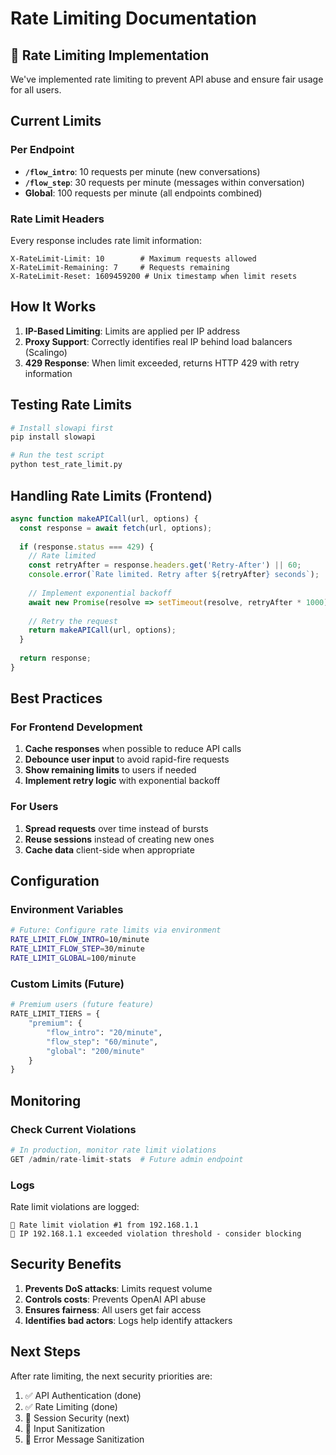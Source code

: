 # Rate Limiting Documentation

## 🚦 Rate Limiting Implementation

We've implemented rate limiting to prevent API abuse and ensure fair usage for all users.

## Current Limits

### Per Endpoint
- **`/flow_intro`**: 10 requests per minute (new conversations)
- **`/flow_step`**: 30 requests per minute (messages within conversation)
- **Global**: 100 requests per minute (all endpoints combined)

### Rate Limit Headers
Every response includes rate limit information:
```
X-RateLimit-Limit: 10        # Maximum requests allowed
X-RateLimit-Remaining: 7     # Requests remaining
X-RateLimit-Reset: 1609459200 # Unix timestamp when limit resets
```

## How It Works

1. **IP-Based Limiting**: Limits are applied per IP address
2. **Proxy Support**: Correctly identifies real IP behind load balancers (Scalingo)
3. **429 Response**: When limit exceeded, returns HTTP 429 with retry information

## Testing Rate Limits

```bash
# Install slowapi first
pip install slowapi

# Run the test script
python test_rate_limit.py
```

## Handling Rate Limits (Frontend)

```javascript
async function makeAPICall(url, options) {
  const response = await fetch(url, options);
  
  if (response.status === 429) {
    // Rate limited
    const retryAfter = response.headers.get('Retry-After') || 60;
    console.error(`Rate limited. Retry after ${retryAfter} seconds`);
    
    // Implement exponential backoff
    await new Promise(resolve => setTimeout(resolve, retryAfter * 1000));
    
    // Retry the request
    return makeAPICall(url, options);
  }
  
  return response;
}
```

## Best Practices

### For Frontend Development
1. **Cache responses** when possible to reduce API calls
2. **Debounce user input** to avoid rapid-fire requests
3. **Show remaining limits** to users if needed
4. **Implement retry logic** with exponential backoff

### For Users
1. **Spread requests** over time instead of bursts
2. **Reuse sessions** instead of creating new ones
3. **Cache data** client-side when appropriate

## Configuration

### Environment Variables
```bash
# Future: Configure rate limits via environment
RATE_LIMIT_FLOW_INTRO=10/minute
RATE_LIMIT_FLOW_STEP=30/minute
RATE_LIMIT_GLOBAL=100/minute
```

### Custom Limits (Future)
```python
# Premium users (future feature)
RATE_LIMIT_TIERS = {
    "premium": {
        "flow_intro": "20/minute",
        "flow_step": "60/minute",
        "global": "200/minute"
    }
}
```

## Monitoring

### Check Current Violations
```python
# In production, monitor rate limit violations
GET /admin/rate-limit-stats  # Future admin endpoint
```

### Logs
Rate limit violations are logged:
```
🚦 Rate limit violation #1 from 192.168.1.1
🚫 IP 192.168.1.1 exceeded violation threshold - consider blocking
```

## Security Benefits

1. **Prevents DoS attacks**: Limits request volume
2. **Controls costs**: Prevents OpenAI API abuse
3. **Ensures fairness**: All users get fair access
4. **Identifies bad actors**: Logs help identify attackers

## Next Steps

After rate limiting, the next security priorities are:
1. ✅ API Authentication (done)
2. ✅ Rate Limiting (done)
3. 🔄 Session Security (next)
4. 🔄 Input Sanitization
5. 🔄 Error Message Sanitization